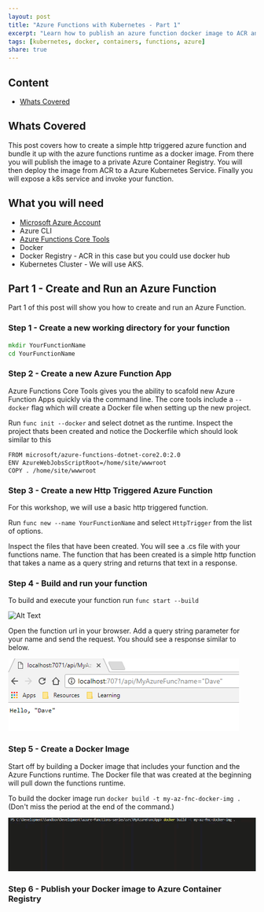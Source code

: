 ```yaml
---
layout: post
title: "Azure Functions with Kubernetes - Part 1"
excerpt: "Learn how to publish an azure function docker image to ACR and then deploy that function to a Kubernetes cluster"
tags: [kubernetes, docker, containers, functions, azure]
share: true
---
```


## Content

- [Whats Covered](#whats-covered)

## Whats Covered

This post covers how to create a simple http triggered azure function and bundle it up with the azure functions runtime as a docker image. From there you will publish the image to a private Azure Container Registry. You will then deploy the image from ACR to a Azure Kubernetes Service. Finally you will expose a k8s service and invoke your function.

## What you will need

- [Microsoft Azure Account](https://azure.microsoft.com/en-us/free/)
- Azure CLI
- [Azure Functions Core Tools](https://github.com/Azure/azure-functions-core-tools)
- Docker
- Docker Registry - ACR in this case but you could use docker hub
- Kubernetes Cluster - We will use AKS.

## Part 1 - Create and Run an Azure Function

Part 1 of this post will show you how to create and run an Azure Function.

### Step 1 - Create a new working directory for your function

```cmd
mkdir YourFunctionName
cd YourFunctionName
```

### Step 2 - Create a new Azure Function App

Azure Functions Core Tools gives you the ability to scafold new Azure Function Apps quickly via the command line. The core tools include a `--docker` flag which will create a Docker file when setting up the new project.

Run `func init --docker` and select dotnet as the runtime. Inspect the project thats been created and notice the Dockerfile which should look similar to this

```docker
FROM microsoft/azure-functions-dotnet-core2.0:2.0
ENV AzureWebJobsScriptRoot=/home/site/wwwroot
COPY . /home/site/wwwroot
```

### Step 3 - Create a new Http Triggered Azure Function

For this workshop, we will use a basic http triggered function. 

Run `func new --name YourFunctionName` and select `HttpTrigger` from the list of options.

Inspect the files that have been created. You will see a .cs file with your functions name. The function that has been created is a simple http function that takes a name as a query string and returns that text in a response.

### Step 4 - Build and run your function

To build and execute your function run `func start --build`

![Alt Text](../media/2018-07-22/func_start.gif)

Open the function url in your browser. Add a query string parameter for your name and send the request. You should see a response similar to below.

![Alt Text](../media/2018-07-22/func_run_chrome.png)

### Step 5 - Create a Docker Image

Start off by building a Docker image that includes your function and the Azure Functions runtime. The Docker file that was created at the beginning will pull down the functions runtime.

To build the docker image run `docker build -t my-az-fnc-docker-img .` (Don't miss the period at the end of the command.)

![Alt Text](../media/2018-07-22/func_docker_build.gif)

### Step 6 - Publish your Docker image to Azure Container Registry